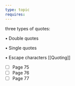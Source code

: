 ```yaml
---
type: topic
requires:
---
```

three types of quotes:

• Double quotes

• Single quotes

• Escape characters
[[Quoting]]
- [ ] Page 75
- [ ] Page 76
- [ ] Page 77